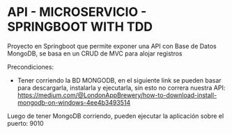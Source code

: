 # API - MICROSERVICIO - SPRINGBOOT WITH TDD
Proyecto en Springboot que permite exponer una API con Base de Datos MongoDB, se basa en un CRUD de MVC para alojar registros

Precondiciones: 
- Tener corriendo la BD MONGODB, en el siguiente link se pueden basar para descargarla, instalarla y ejecutarla, sin esto no correra nuestra API:
      https://medium.com/@LondonAppBrewery/how-to-download-install-mongodb-on-windows-4ee4b3493514
      
Luego de tener MongoDB corriendo, pueden ejecutar la aplicación sobre el puerto: 9010
